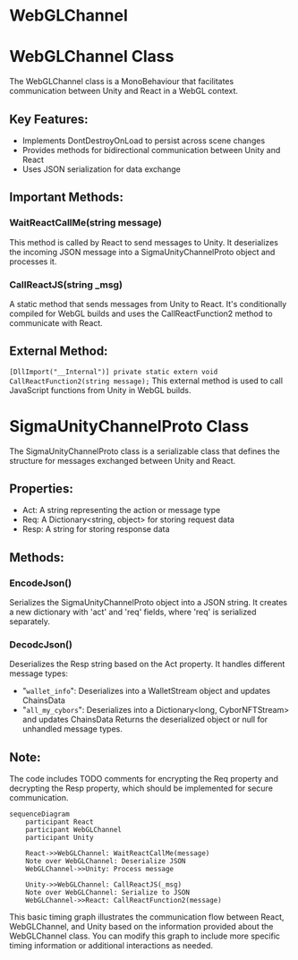 # WebGLChannel

# WebGLChannel Class

The WebGLChannel class is a MonoBehaviour that facilitates communication between Unity and React in a WebGL context.

## Key Features:

- Implements DontDestroyOnLoad to persist across scene changes
- Provides methods for bidirectional communication between Unity and React
- Uses JSON serialization for data exchange

## Important Methods:

### WaitReactCallMe(string message)

This method is called by React to send messages to Unity. It deserializes the incoming JSON message into a SigmaUnityChannelProto object and processes it.

### CallReactJS(string _msg)

A static method that sends messages from Unity to React. It's conditionally compiled for WebGL builds and uses the CallReactFunction2 method to communicate with React.

## External Method:

`[DllImport("__Internal")]
private static extern void CallReactFunction2(string message);`
This external method is used to call JavaScript functions from Unity in WebGL builds.

# SigmaUnityChannelProto Class

The SigmaUnityChannelProto class is a serializable class that defines the structure for messages exchanged between Unity and React.

## Properties:

- Act: A string representing the action or message type
- Req: A Dictionary<string, object> for storing request data
- Resp: A string for storing response data

## Methods:

### EncodeJson()

Serializes the SigmaUnityChannelProto object into a JSON string. It creates a new dictionary with 'act' and 'req' fields, where 'req' is serialized separately.

### DecodcJson()

Deserializes the Resp string based on the Act property. It handles different message types:

- "`wallet_info`": Deserializes into a WalletStream object and updates ChainsData
- "`all_my_cybors`": Deserializes into a Dictionary<long, CyborNFTStream> and updates ChainsData
Returns the deserialized object or null for unhandled message types.

## Note:

The code includes TODO comments for encrypting the Req property and decrypting the Resp property, which should be implemented for secure communication.

```mermaid
sequenceDiagram
    participant React
    participant WebGLChannel
    participant Unity

    React->>WebGLChannel: WaitReactCallMe(message)
    Note over WebGLChannel: Deserialize JSON
    WebGLChannel->>Unity: Process message

    Unity->>WebGLChannel: CallReactJS(_msg)
    Note over WebGLChannel: Serialize to JSON
    WebGLChannel->>React: CallReactFunction2(message)
```

This basic timing graph illustrates the communication flow between React, WebGLChannel, and Unity based on the information provided about the WebGLChannel class. You can modify this graph to include more specific timing information or additional interactions as needed.